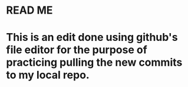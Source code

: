 # READ ME #
# This is an edit done using github's file editor for the purpose of practicing pulling the new commits to my local repo. #

